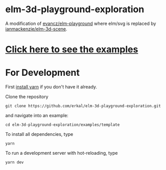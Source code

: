 # elm-3d-playground-exploration

A modification of [evancz/elm-playground](https://package.elm-lang.org/packages/evancz/elm-playground/latest/) where elm/svg is replaced by [ianmackenzie/elm-3d-scene](https://package.elm-lang.org/packages/ianmackenzie/elm-3d-scene/latest/).

# [Click here to see the examples](https://github.com/erkal/elm-3d-playground-exploration/blob/main/DEMOS.md)

# For Development

First [install yarn](https://classic.yarnpkg.com/en/docs/install/#mac-stable) if you don't have it already.

Clone the repository

```
git clone https://github.com/erkal/elm-3d-playground-exploration.git
```

and navigate into an example:

```
cd elm-3d-playground-exploration/examples/template
```

To install all dependencies, type

```
yarn
```

To run a development server with hot-reloading, type

```
yarn dev
```
